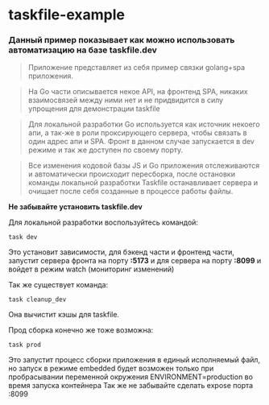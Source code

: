 # taskfile-example

### Данный пример показывает как можно использовать автоматизацию на базе taskfile.dev

> Приложение представляет из себя пример связки golang+spa приложения.

> На Go части описывается некое API, на фронтенд SPA, никаких взаимосвязей между ними нет и не придвидится в силу упрощения для демонстрации taskfile

> Для локальной разработки Go используется как источник некоего апи, а так-же в роли проксирующего сервера, чтобы связать в один адрес апи и SPA. Фронт в данном случае запускается в dev режиме и так же доступен по своему порту.

> Все изменения кодовой базы JS и Go приложения отслеживаются и автоматически происходит пересборка, после остановки команды локальной разработки Taskfile останавливает сервера и очищает после себя созданные в процессе работы файлы.

**Не забывайте установить taskfile.dev**

Для локальной разработки воспользуйтесь командой:
```shell
task dev
```
Это установит зависимости, для бэкенд части и фронтенд части, запустит сервера фронта на порту **:5173** и для сервера на порту **:8099** и войдет в режим watch (мониторинг изменений)

Так же существует команда:
```shell
task cleanup_dev
```
Она вычистит кэшы для taskfile.

Прод сборка конечно же тоже возможна:
```shell
task prod
```
Это запустит процесс сборки приложения в единый исполняемый файл, но запуск в режиме embedded будет возможен только при пробрасывании переменной окружения ENVIRONMENT=production во время запуска контейнера
Так же не забывайте сделать expose порта :8099